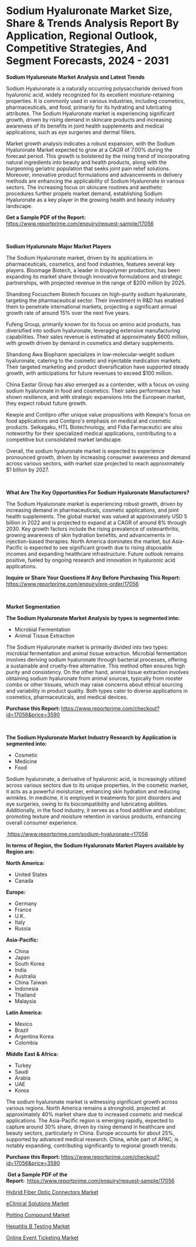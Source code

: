 <p><h1>Sodium Hyaluronate Market Size, Share & Trends Analysis Report By Application, Regional Outlook, Competitive Strategies, And Segment Forecasts, 2024 - 2031</h1></p><p><strong>Sodium Hyaluronate Market Analysis and Latest Trends</strong></p>
<p><p>Sodium Hyaluronate is a naturally occurring polysaccharide derived from hyaluronic acid, widely recognized for its excellent moisture-retaining properties. It is commonly used in various industries, including cosmetics, pharmaceuticals, and food, primarily for its hydrating and lubricating attributes. The Sodium Hyaluronate market is experiencing significant growth, driven by rising demand in skincare products and increasing awareness of its benefits in joint health supplements and medical applications, such as eye surgeries and dermal fillers.</p><p>Market growth analysis indicates a robust expansion, with the Sodium Hyaluronate Market expected to grow at a CAGR of 7.00% during the forecast period. This growth is bolstered by the rising trend of incorporating natural ingredients into beauty and health products, along with the burgeoning geriatric population that seeks joint pain relief solutions. Moreover, innovative product formulations and advancements in delivery methods are enhancing the applicability of Sodium Hyaluronate in various sectors. The increasing focus on skincare routines and aesthetic procedures further propels market demand, establishing Sodium Hyaluronate as a key player in the growing health and beauty industry landscape.</p></p>
<p><strong>Get a Sample PDF of the Report:&nbsp;</strong> <a href="https://www.reportprime.com/enquiry/request-sample/17056?utm_campaign=60&utm_medium=2&utm_source=Github&utm_content=ia&utm_term=24112024&utm_id=sodium-hyaluronate">https://www.reportprime.com/enquiry/request-sample/17056</a></p>
<p>&nbsp;</p>
<p><strong>Sodium Hyaluronate Major Market Players</strong></p>
<p><p>The Sodium Hyaluronate market, driven by its applications in pharmaceuticals, cosmetics, and food industries, features several key players. Bloomage Biotech, a leader in biopolymer production, has been expanding its market share through innovative formulations and strategic partnerships, with projected revenue in the range of $200 million by 2025.</p><p>Shandong Focuschem Biotech focuses on high-purity sodium hyaluronate, targeting the pharmaceutical sector. Their investment in R&D has enabled them to penetrate international markets, projecting a significant annual growth rate of around 15% over the next five years.</p><p>Fufeng Group, primarily known for its focus on amino acid products, has diversified into sodium hyaluronate, leveraging extensive manufacturing capabilities. Their sales revenue is estimated at approximately $600 million, with growth driven by demand in cosmetics and dietary supplements.</p><p>Shandong Awa Biopharm specializes in low-molecular-weight sodium hyaluronate, catering to the cosmetic and injectable medication markets. Their targeted marketing and product diversification have supported steady growth, with anticipations for future revenues to exceed $100 million.</p><p>China Eastar Group has also emerged as a contender, with a focus on using sodium hyaluronate in food and cosmetics. Their sales performance has shown resilience, and with strategic expansions into the European market, they expect robust future growth.</p><p>Kewpie and Contipro offer unique value propositions with Kewpie's focus on food applications and Contipro's emphasis on medical and cosmetic products. Seikagaku, HTL Biotechnology, and Fidia Farmaceutici are also noteworthy for their specialized medical applications, contributing to a competitive but consolidated market landscape.</p><p>Overall, the sodium hyaluronate market is expected to experience pronounced growth, driven by increasing consumer awareness and demand across various sectors, with market size projected to reach approximately $1 billion by 2027.</p></p>
<p>&nbsp;</p>
<p><strong>What Are The Key Opportunities For Sodium Hyaluronate Manufacturers?</strong></p>
<p><p>The Sodium Hyaluronate market is experiencing robust growth, driven by increasing demand in pharmaceuticals, cosmetic applications, and joint health supplements. The global market was valued at approximately USD 5 billion in 2022 and is projected to expand at a CAGR of around 8% through 2030. Key growth factors include the rising prevalence of osteoarthritis, growing awareness of skin hydration benefits, and advancements in injection-based therapies. North America dominates the market, but Asia-Pacific is expected to see significant growth due to rising disposable incomes and expanding healthcare infrastructure. Future outlook remains positive, fueled by ongoing research and innovation in hyaluronic acid applications.</p></p>
<p><strong>Inquire or Share Your Questions If Any Before Purchasing This Report:</strong> <a href="https://www.reportprime.com/enquiry/pre-order/17056?utm_campaign=60&utm_medium=2&utm_source=Github&utm_content=ia&utm_term=24112024&utm_id=sodium-hyaluronate">https://www.reportprime.com/enquiry/pre-order/17056</a></p>
<p>&nbsp;</p>
<p><strong>Market Segmentation</strong></p>
<p><strong>The Sodium Hyaluronate Market Analysis by types is segmented into:</strong></p>
<p><ul><li>Microbial Fermentation</li><li>Animal Tissue Extraction</li></ul></p>
<p><p>The Sodium Hyaluronate market is primarily divided into two types: microbial fermentation and animal tissue extraction. Microbial fermentation involves deriving sodium hyaluronate through bacterial processes, offering a sustainable and cruelty-free alternative. This method often ensures high purity and consistency. On the other hand, animal tissue extraction involves obtaining sodium hyaluronate from animal sources, typically from rooster combs or other tissues, which may raise concerns about ethical sourcing and variability in product quality. Both types cater to diverse applications in cosmetics, pharmaceuticals, and medical devices.</p></p>
<p><strong>Purchase this Report:&nbsp;</strong><a href="https://www.reportprime.com/checkout?id=17056&price=3590&utm_campaign=60&utm_medium=2&utm_source=Github&utm_content=ia&utm_term=24112024&utm_id=sodium-hyaluronate">https://www.reportprime.com/checkout?id=17056&price=3590</a></p>
<p>&nbsp;</p>
<p><strong>The Sodium Hyaluronate Market Industry Research by Application is segmented into:</strong></p>
<p><ul><li>Cosmetic</li><li>Medicine</li><li>Food</li></ul></p>
<p><p>Sodium hyaluronate, a derivative of hyaluronic acid, is increasingly utilized across various sectors due to its unique properties. In the cosmetic market, it acts as a powerful moisturizer, enhancing skin hydration and reducing wrinkles. In medicine, it is employed in treatments for joint disorders and eye surgeries, owing to its biocompatibility and lubricating abilities. Additionally, in the food industry, it serves as a food additive and stabilizer, promoting texture and moisture retention in various products, enhancing overall consumer experience.</p></p>
<p><a href="https://www.reportprime.com/sodium-hyaluronate-r17056?utm_campaign=60&utm_medium=2&utm_source=Github&utm_content=ia&utm_term=24112024&utm_id=sodium-hyaluronate">&nbsp;https://www.reportprime.com/sodium-hyaluronate-r17056</a></p>
<p><strong>In terms of Region, the Sodium Hyaluronate Market Players available by Region are:</strong></p>
<p>
    <p> <strong> North America: </strong>
        <ul>
            <li>United States</li>
            <li>Canada</li>
        </ul>
        </p> 
    <p> <strong> Europe: </strong>
        <ul>
            <li>Germany</li>
            <li>France</li>
            <li>U.K.</li>
            <li>Italy</li>
            <li>Russia</li>
        </ul>
        </p> 
    <p> <strong> Asia-Pacific: </strong>
        <ul>
            <li>China</li>
            <li>Japan</li>
            <li>South Korea</li>
            <li>India</li>
            <li>Australia</li>
            <li>China Taiwan</li>
            <li>Indonesia</li>
            <li>Thailand</li>
            <li>Malaysia</li>
        </ul>
        </p> 
    <p> <strong> Latin America: </strong>
        <ul>
            <li>Mexico</li>
            <li>Brazil</li>
            <li>Argentina Korea</li>
            <li>Colombia</li>
        </ul>
        </p> 
    <p> <strong> Middle East & Africa: </strong>
        <ul>
            <li>Turkey</li>
            <li>Saudi</li>
            <li>Arabia</li>
            <li>UAE</li>
            <li>Korea</li>
        </ul>
    </p>
    </p>
<p><p>The sodium hyaluronate market is witnessing significant growth across various regions. North America remains a stronghold, projected at approximately 40% market share due to increased cosmetic and medical applications. The Asia-Pacific region is emerging rapidly, expected to capture around 30% share, driven by rising demand in healthcare and beauty sectors, particularly in China. Europe accounts for about 25%, supported by advanced medical research. China, while part of APAC, is notably expanding, contributing significantly to regional growth trends.</p></p>
<p><strong>Purchase this Report: </strong><a href="https://www.reportprime.com/checkout?id=17056&price=3590&utm_campaign=60&utm_medium=2&utm_source=Github&utm_content=ia&utm_term=24112024&utm_id=sodium-hyaluronate">https://www.reportprime.com/checkout?id=17056&price=3590</a></p>
<p>&nbsp;<strong>Get a Sample PDF of the Report:&nbsp;&nbsp;</strong><a href="https://www.reportprime.com/enquiry/request-sample/17056?utm_campaign=60&utm_medium=2&utm_source=Github&utm_content=ia&utm_term=24112024&utm_id=sodium-hyaluronate">https://www.reportprime.com/enquiry/request-sample/17056</a></p>
<p><strong></strong></p>
<p><p><a href="https://www.linkedin.com/pulse/global-perspectives-hybrid-fiber-optic-connectors-rykje?utm_campaign=60&utm_medium=2&utm_source=Github&utm_content=ia&utm_term=24112024&utm_id=sodium-hyaluronate">Hybrid Fiber Optic Connectors Market</a></p><p><a href="https://issuu.com/reportprime-2/docs/eclinical-solutions-market-size-203_893f1ace790104?utm_campaign=60&utm_medium=2&utm_source=Github&utm_content=ia&utm_term=24112024&utm_id=sodium-hyaluronate">eClinical Solutions Market</a></p><p><a href="https://github.com/NargisHussain432/Market-Research-Report-List-1/blob/main/potting-compound-market.md?utm_campaign=60&utm_medium=2&utm_source=Github&utm_content=ia&utm_term=24112024&utm_id=sodium-hyaluronate">Potting Compound Market</a></p><p><a href="https://www.linkedin.com/pulse/navigating-global-hepatitis-b-testing-market-landscape-jcupe?utm_campaign=60&utm_medium=2&utm_source=Github&utm_content=ia&utm_term=24112024&utm_id=sodium-hyaluronate">Hepatitis B Testing Market</a></p><p><a href="https://issuu.com/reportprime-2/docs/online-event-ticketing-market-size-_305b02cfc190f5?utm_campaign=60&utm_medium=2&utm_source=Github&utm_content=ia&utm_term=24112024&utm_id=sodium-hyaluronate">Online Event Ticketing Market</a></p></p>
